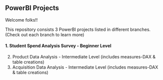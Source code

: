 ## PowerBI Projects

Welcome folks!!

This repository consists 3 PowerBI projects listed in different branches. (Check out each branch to learn more)

#### 1. Student Spend Analysis Survey - Beginner Level
2. Product Data Analysis - Intermediate Level (includes measures-DAX & table creations)
3. Acquisition Data Analysis - Intermediate Level (includes measures-DAX & table creations)

